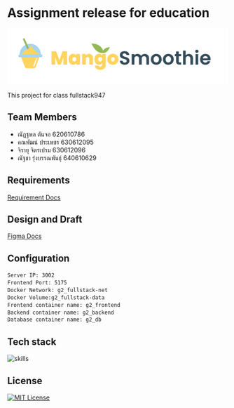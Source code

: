 # Assignment release for education

![logo](logo_fullstack.png)

This project for class fullstack947

## Team Members

- ณัฏฐพล ตันจอ 620610786
- คณพัฒน์ ประเพชร 630612095
- จิรายุ จิตรเปรม 630612096
- ณัฐชา รุ่งบรรณพันธุ์ 640610629

## Requirements

[Requirement Docs](https://docs.google.com/document/d/1OS99SEVisxmlA3z1rzvV4kqMGchsqnKBGjmwGgd6f2A/edit?usp=sharing)

## Design and Draft

[Figma Docs](https://www.figma.com/design/lA6hTqpMYfaNYeNF0vtwRm/fullstack_project?node-id=107-475&t=NngiTOySaDixATCl-1)

## Configuration

```bash
Server IP: 3002
Frontend Port: 5175
Docker Network: g2_fullstack-net
Docker Volume:g2_fullstack-data
Frontend container name: g2_frontend
Backend container name: g2_backend
Database container name: g2_db
```

## Tech stack

![skills](https://skillicons.dev/icons?i=html,css,tailwind,ts,react,vite,go,postgres,docker,git,figma,vscode&theme=light)

## License

[![MIT License](https://img.shields.io/badge/License-MIT-green.svg)](https://choosealicense.com/licenses/mit/)
